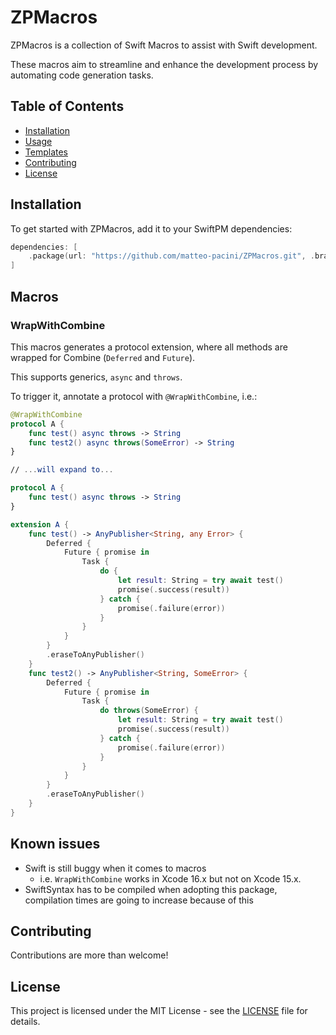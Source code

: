 # ZPMacros

ZPMacros is a collection of Swift Macros to assist with Swift development. 

These macros aim to streamline and enhance the development process by automating code generation tasks.

## Table of Contents
- [Installation](#installation)
- [Usage](#usage)
- [Templates](#templates)
- [Contributing](#contributing)
- [License](#license)

## Installation

To get started with ZPMacros, add it to your SwiftPM dependencies:

```swift
dependencies: [
    .package(url: "https://github.com/matteo-pacini/ZPMacros.git", .branch("master"))
]
```

## Macros

### WrapWithCombine

This macros generates a protocol extension, where all
methods are wrapped for Combine (`Deferred` and `Future`).

This supports generics, `async` and `throws`.

To trigger it, annotate a protocol with `@WrapWithCombine`, i.e.:

```swift
@WrapWithCombine
protocol A {
    func test() async throws -> String
    func test2() async throws(SomeError) -> String
}

// ...will expand to...

protocol A {
    func test() async throws -> String
}

extension A {
    func test() -> AnyPublisher<String, any Error> {
        Deferred {
            Future { promise in
                Task {
                    do {
                        let result: String = try await test()
                        promise(.success(result))
                    } catch {
                        promise(.failure(error))
                    }
                }
            }
        }
        .eraseToAnyPublisher()
    }
    func test2() -> AnyPublisher<String, SomeError> {
        Deferred {
            Future { promise in
                Task {
                    do throws(SomeError) {
                        let result: String = try await test()
                        promise(.success(result))
                    } catch {
                        promise(.failure(error))
                    }
                }
            }
        }
        .eraseToAnyPublisher()
    }
}
```


## Known issues

- Swift is still buggy when it comes to macros
    - i.e. `WrapWithCombine` works in Xcode 16.x but not on Xcode 15.x.
- SwiftSyntax has to be compiled when adopting this package, compilation times are going to increase because of this

## Contributing

Contributions are more than welcome!

## License

This project is licensed under the MIT License - see the [LICENSE](LICENSE) file for details.
